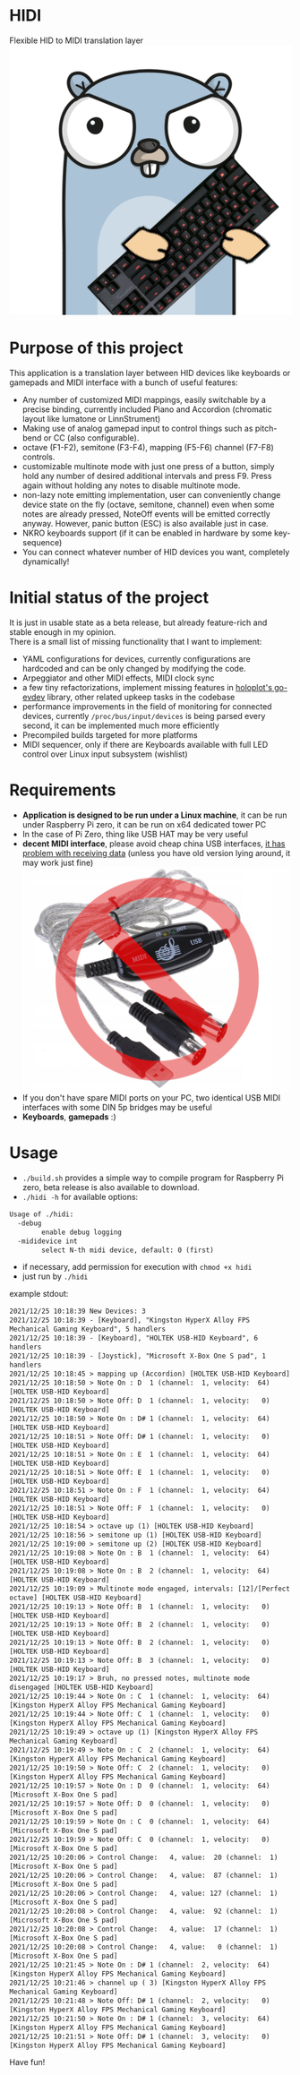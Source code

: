 # HIDI
Flexible HID to MIDI translation layer
![no china usb midi](./docs/hidi-logo.png)

# Purpose of this project
This application is a translation layer between HID devices like keyboards or gamepads and MIDI interface 
with a bunch of useful features:

- Any number of customized MIDI mappings, easily switchable by a precise binding, currently included Piano
  and Accordion (chromatic layout like lumatone or LinnStrument)
- Making use of analog gamepad input to control things such as pitch-bend or CC (also configurable).
- octave (F1-F2), semitone (F3-F4), mapping (F5-F6) channel (F7-F8) controls.
- customizable multinote mode with just one press of a button, simply hold any number of desired additional intervals
  and press F9. Press again without holding any notes to disable multinote mode.
- non-lazy note emitting implementation, user can conveniently change device state on the fly (octave, semitone, channel)
  even when some notes are already pressed, NoteOff events will be emitted correctly anyway. However, panic button (ESC)
  is also available just in case.
- NKRO keyboards support (if it can be enabled in hardware by some key-sequence)
- You can connect whatever number of HID devices you want, completely dynamically!

# Initial status of the project
It is just in usable state as a beta release, but already feature-rich and stable enough in my opinion.  
There is a small list of missing functionality that I want to implement:
- YAML configurations for devices, currently configurations are hardcoded and can be only changed by modifying the code.
- Arpeggiator and other MIDI effects, MIDI clock sync
- a few tiny refactorizations, implement missing features in [holoplot's go-evdev](https://github.com/holoplot/go-evdev) library,
  other related upkeep tasks in the codebase
- performance improvements in the field of monitoring for connected devices, currently `/proc/bus/input/devices` is being
  parsed every second, it can be implemented much more efficiently
- Precompiled builds targeted for more platforms
- MIDI sequencer, only if there are Keyboards available with full LED control over Linux input subsystem (wishlist)  

# Requirements
- **Application is designed to be run under a Linux machine**, it can be run under Raspberry Pi zero,
  it can be run on x64 dedicated tower PC
- In the case of Pi Zero, thing like USB HAT may be very useful
- **decent MIDI interface**, please avoid cheap china USB interfaces, [it has problem with receiving data](http://www.arvydas.co.uk/2013/07/cheap-usb-midi-cable-some-self-assembly-may-be-required/)
  (unless you have old version lying around, it may work just fine)
  ![no china usb midi](./docs/no-china-usb-midi.png)
- If you don't have spare MIDI ports on your PC, two identical USB MIDI interfaces with some DIN 5p bridges may be useful
- **Keyboards**, **gamepads** :)

# Usage
- `./build.sh` provides a simple way to compile program for Raspberry Pi zero, beta release is also available to download.
- `./hidi -h` for available options:
```
Usage of ./hidi:
  -debug
        enable debug logging
  -mididevice int
        select N-th midi device, default: 0 (first)
```
- if necessary, add permission for execution with `chmod +x hidi`
- just run by `./hidi`

example stdout:
```
2021/12/25 10:18:39 New Devices: 3
2021/12/25 10:18:39 - [Keyboard], "Kingston HyperX Alloy FPS Mechanical Gaming Keyboard", 5 handlers
2021/12/25 10:18:39 - [Keyboard], "HOLTEK USB-HID Keyboard", 6 handlers
2021/12/25 10:18:39 - [Joystick], "Microsoft X-Box One S pad", 1 handlers
2021/12/25 10:18:45 > mapping up (Accordion) [HOLTEK USB-HID Keyboard]
2021/12/25 10:18:50 > Note On : D  1 (channel:  1, velocity:  64) [HOLTEK USB-HID Keyboard]
2021/12/25 10:18:50 > Note Off: D  1 (channel:  1, velocity:   0) [HOLTEK USB-HID Keyboard]
2021/12/25 10:18:50 > Note On : D# 1 (channel:  1, velocity:  64) [HOLTEK USB-HID Keyboard]
2021/12/25 10:18:51 > Note Off: D# 1 (channel:  1, velocity:   0) [HOLTEK USB-HID Keyboard]
2021/12/25 10:18:51 > Note On : E  1 (channel:  1, velocity:  64) [HOLTEK USB-HID Keyboard]
2021/12/25 10:18:51 > Note Off: E  1 (channel:  1, velocity:   0) [HOLTEK USB-HID Keyboard]
2021/12/25 10:18:51 > Note On : F  1 (channel:  1, velocity:  64) [HOLTEK USB-HID Keyboard]
2021/12/25 10:18:51 > Note Off: F  1 (channel:  1, velocity:   0) [HOLTEK USB-HID Keyboard]
2021/12/25 10:18:54 > octave up (1) [HOLTEK USB-HID Keyboard]
2021/12/25 10:18:56 > semitone up (1) [HOLTEK USB-HID Keyboard]
2021/12/25 10:19:00 > semitone up (2) [HOLTEK USB-HID Keyboard]
2021/12/25 10:19:08 > Note On : B  1 (channel:  1, velocity:  64) [HOLTEK USB-HID Keyboard]
2021/12/25 10:19:08 > Note On : B  2 (channel:  1, velocity:  64) [HOLTEK USB-HID Keyboard]
2021/12/25 10:19:09 > Multinote mode engaged, intervals: [12]/[Perfect octave] [HOLTEK USB-HID Keyboard]
2021/12/25 10:19:13 > Note Off: B  1 (channel:  1, velocity:   0) [HOLTEK USB-HID Keyboard]
2021/12/25 10:19:13 > Note Off: B  2 (channel:  1, velocity:   0) [HOLTEK USB-HID Keyboard]
2021/12/25 10:19:13 > Note Off: B  2 (channel:  1, velocity:   0) [HOLTEK USB-HID Keyboard]
2021/12/25 10:19:13 > Note Off: B  3 (channel:  1, velocity:   0) [HOLTEK USB-HID Keyboard]
2021/12/25 10:19:17 > Bruh, no pressed notes, multinote mode disengaged [HOLTEK USB-HID Keyboard]
2021/12/25 10:19:44 > Note On : C  1 (channel:  1, velocity:  64) [Kingston HyperX Alloy FPS Mechanical Gaming Keyboard]
2021/12/25 10:19:44 > Note Off: C  1 (channel:  1, velocity:   0) [Kingston HyperX Alloy FPS Mechanical Gaming Keyboard]
2021/12/25 10:19:49 > octave up (1) [Kingston HyperX Alloy FPS Mechanical Gaming Keyboard]
2021/12/25 10:19:49 > Note On : C  2 (channel:  1, velocity:  64) [Kingston HyperX Alloy FPS Mechanical Gaming Keyboard]
2021/12/25 10:19:50 > Note Off: C  2 (channel:  1, velocity:   0) [Kingston HyperX Alloy FPS Mechanical Gaming Keyboard]
2021/12/25 10:19:57 > Note On : D  0 (channel:  1, velocity:  64) [Microsoft X-Box One S pad]
2021/12/25 10:19:57 > Note Off: D  0 (channel:  1, velocity:   0) [Microsoft X-Box One S pad]
2021/12/25 10:19:59 > Note On : C  0 (channel:  1, velocity:  64) [Microsoft X-Box One S pad]
2021/12/25 10:19:59 > Note Off: C  0 (channel:  1, velocity:   0) [Microsoft X-Box One S pad]
2021/12/25 10:20:06 > Control Change:   4, value:  20 (channel:  1) [Microsoft X-Box One S pad]
2021/12/25 10:20:06 > Control Change:   4, value:  87 (channel:  1) [Microsoft X-Box One S pad]
2021/12/25 10:20:06 > Control Change:   4, value: 127 (channel:  1) [Microsoft X-Box One S pad]
2021/12/25 10:20:08 > Control Change:   4, value:  92 (channel:  1) [Microsoft X-Box One S pad]
2021/12/25 10:20:08 > Control Change:   4, value:  17 (channel:  1) [Microsoft X-Box One S pad]
2021/12/25 10:20:08 > Control Change:   4, value:   0 (channel:  1) [Microsoft X-Box One S pad]
2021/12/25 10:21:45 > Note On : D# 1 (channel:  2, velocity:  64) [Kingston HyperX Alloy FPS Mechanical Gaming Keyboard]
2021/12/25 10:21:46 > channel up ( 3) [Kingston HyperX Alloy FPS Mechanical Gaming Keyboard]
2021/12/25 10:21:48 > Note Off: D# 1 (channel:  2, velocity:   0) [Kingston HyperX Alloy FPS Mechanical Gaming Keyboard]
2021/12/25 10:21:50 > Note On : D# 1 (channel:  3, velocity:  64) [Kingston HyperX Alloy FPS Mechanical Gaming Keyboard]
2021/12/25 10:21:51 > Note Off: D# 1 (channel:  3, velocity:   0) [Kingston HyperX Alloy FPS Mechanical Gaming Keyboard]
```

Have fun!